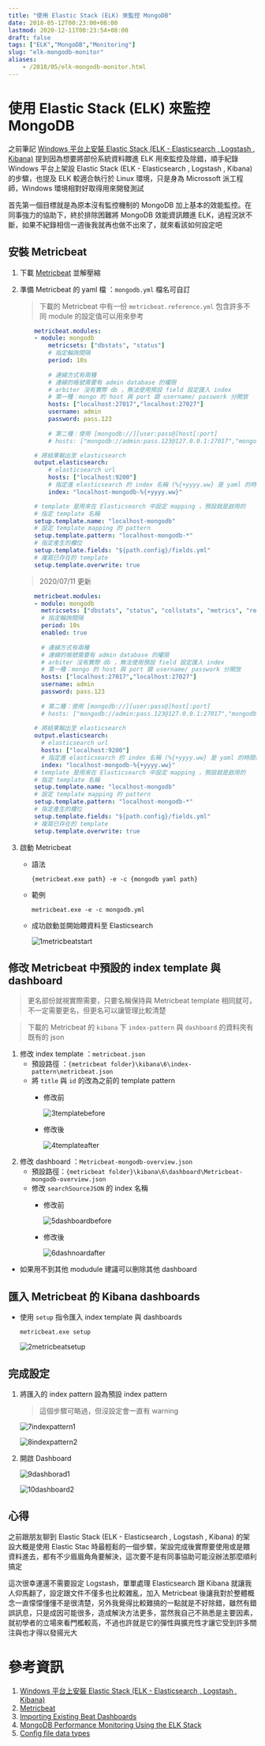 ```yaml
---
title: "使用 Elastic Stack (ELK) 來監控 MongoDB"
date: 2018-05-12T00:23:00+08:00
lastmod: 2020-12-11T00:23:54+08:00
draft: false
tags: ["ELK","MongoDB","Monitoring"]
slug: "elk-mongodb-monitor"
aliases:
    - /2018/05/elk-mongodb-monitor.html
---
```

# 使用 Elastic Stack (ELK) 來監控 MongoDB
之前筆記 [Windows 平台上安裝 Elastic Stack (ELK - Elasticsearch , Logstash , Kibana)](/2018/05/elastic-stack-elk-windows.html) 提到因為想要將部份系統資料餵進 ELK 用來監控及除錯，順手紀錄 Windows 平台上架設 Elastic Stack (ELK - Elasticsearch , Logstash , Kibana) 的步驟，也提及 ELK 較適合執行於 Linux 環境，只是身為 Microssoft 派工程師，Windows 環境相對好取得用來開發測試

首先第一個目標就是為原本沒有監控機制的 MongoDB  加上基本的效能監控。在同事強力的協助下，終於排除困難將 MongoDB 效能資訊餵進 ELK，過程況狀不斷，如果不紀錄相信一週後我就再也做不出來了，就來看該如何設定吧

## 安裝 Metricbeat

1. 下載 [Metricbeat](https://www.elastic.co/downloads/beats/metricbeat) 並解壓縮
2. 準備 Metricbeat 的 yaml 檔 ：`mongodb.yml` 檔名可自訂

    > 下載的 Metricbeat 中有一份 `metricbeat.reference.yml` 包含許多不同 module 的設定值可以用來參考

    ```yml
        metricbeat.modules:
        - module: mongodb
            metricsets: ["dbstats", "status"]
            # 指定輪詢間隔
            period: 10s
        
            # 連線方式有兩種
            # 連線的帳號需要有 admin database 的權限
            # arbiter 沒有實際 db ，無法使用預設 field 設定匯入 index
            # 第一種：mongo 的 host 與 port 跟 username/ passwork 分開放
            hosts: ["localhost:27017","localhost:27027"]
            username: admin
            password: pass.123
            
            # 第二種：使用 [mongodb://][user:pass@]host[:port]
            # hosts: ["mongodb://admin:pass.123@127.0.0.1:27017","mongodb://admin:pass.    123@127.0.0.1:27027"]
    
        # 將結果輸出至 elasticsearch
        output.elasticsearch:
            # elasticsearch url
            hosts: ["localhost:9200"]
            # 指定進 elasticsearch 的 index 名稱 (%{+yyyy.ww} 是 yaml 的時間格式)
            index: "localhost-mongodb-%{+yyyy.ww}"
    
        # template 是用來在 Elasticsearch 中設定 mapping ，預設就是啟用的
        # 指定 template 名稱
        setup.template.name: "localhost-mongodb"
        # 設定 template mapping 的 pattern 
        setup.template.pattern: "localhost-mongodb-*"
        # 指定產生的欄位
        setup.template.fields: "${path.config}/fields.yml"
        # 複寫已存在的 template
        setup.template.overwrite: true
    ```

    > 2020/07/11 更新

    ```yml
        metricbeat.modules:
        - module: mongodb
          metricsets: ["dbstats", "status", "collstats", "metrics", "replstatus"]
          # 指定輪詢間隔
          period: 10s
          enabled: true
        
          # 連線方式有兩種
          # 連線的帳號需要有 admin database 的權限
          # arbiter 沒有實際 db ，無法使用預設 field 設定匯入 index
          # 第一種：mongo 的 host 與 port 跟 username/ passwork 分開放
          hosts: ["localhost:27017","localhost:27027"]
          username: admin
          password: pass.123
          
          # 第二種：使用 [mongodb://][user:pass@]host[:port]
          # hosts: ["mongodb://admin:pass.123@127.0.0.1:27017","mongodb://admin:pass.123@127.0.0.1:27027"]
        
        # 將結果輸出至 elasticsearch
        output.elasticsearch:
          # elasticsearch url
          hosts: ["localhost:9200"]
          # 指定進 elasticsearch 的 index 名稱 (%{+yyyy.ww} 是 yaml 的時間格式)
          index: "localhost-mongodb-%{+yyyy.ww}"
        # template 是用來在 Elasticsearch 中設定 mapping ，預設就是啟用的
        # 指定 template 名稱
        setup.template.name: "localhost-mongodb"
        # 設定 template mapping 的 pattern 
        setup.template.pattern: "localhost-mongodb-*"
        # 指定產生的欄位
        setup.template.fields: "${path.config}/fields.yml"
        # 複寫已存在的 template
        setup.template.overwrite: true
    ```

3. 啟動 Metricbeat
    - 語法 
        
        ```
        {metricbeat.exe path} -e -c {mongodb yaml path}
        ``` 
    - 範例
        
        ```
        metricbeat.exe -e -c mongodb.yml
        ``` 
    - 成功啟動並開始餵資料至 Elasticsearch
        
        ![1metricbeatstart](https://user-images.githubusercontent.com/3851540/39933636-229e2776-5576-11e8-82f0-9f254ff233a1.png) 

## 修改 Metricbeat 中預設的 index template 與 dashboard

> 更名部份就視實際需要，只要名稱保持與 Metricbeat template 相同就可，不一定需要更名，但更名可以讓管理比較清楚

> 下載的 Metricbeat 的 `kibana` 下 `index-pattern` 與 `dashboard` 的資料夾有既有的 json

1. 修改 index template ：`metricbeat.json`
    - 預設路徑 ：`{metricbeat folder}\kibana\6\index-pattern\metricbeat.json`
    - 將 `title` 與 `id` 的改為之前的 template pattern
        - 修改前
            
            ![3templatebefore](https://user-images.githubusercontent.com/3851540/39933638-22f060a4-5576-11e8-9c26-7c4f169c831f.png)
        - 修改後 
            
            ![4templateafter](https://user-images.githubusercontent.com/3851540/39933639-2317e1d8-5576-11e8-8628-217b09ceb74a.png) 
2. 修改 dashboard ：`Metricbeat-mongodb-overview.json`
    - 預設路徑：`{metricbeat folder}\kibana\6\dashboard\Metricbeat-mongodb-overview.json`
    - 修改 `searchSourceJSON` 的 index 名稱
        - 修改前
            
            ![5dashboardbefore](https://user-images.githubusercontent.com/3851540/39933640-233f98fe-5576-11e8-8d1b-f4cd520d2ec4.png)
        - 修改後
            
            ![6dashnoardafter](https://user-images.githubusercontent.com/3851540/39933641-236c7e46-5576-11e8-9b44-ae3679a149b2.png)
* 如果用不到其他 modudule 建議可以刪除其他 dashboard


## 匯入 Metricbeat 的 Kibana dashboards
* 使用 `setup` 指令匯入 index template 與 dashboards
    
    ```
    metricbeat.exe setup
    ```
    
    ![2metricbeatsetup](https://user-images.githubusercontent.com/3851540/39933637-22c81a36-5576-11e8-93cb-9922f1ac5048.png)

## 完成設定
1. 將匯入的 index pattern 設為預設 index pattern
    
    >這個步驟可略過，但沒設定會一直有 warning

    ![7indexpattern1](https://user-images.githubusercontent.com/3851540/39933642-2393a534-5576-11e8-8e58-04067be679fa.png)

    ![8indexpattern2](https://user-images.githubusercontent.com/3851540/39933644-23bdb2fc-5576-11e8-9c41-f15317d53cf9.png) 
2. 開啟 Dashboard
    
    ![9dashborad1](https://user-images.githubusercontent.com/3851540/39933645-23e889d2-5576-11e8-8221-5b89994881cf.png)

    ![10dashboard2](https://user-images.githubusercontent.com/3851540/39933646-2413bae4-5576-11e8-9967-9967ff9a5bd6.png)

## 心得
之前跟朋友聊到 Elastic Stack (ELK - Elasticsearch , Logstash , Kibana) 的架設大概是使用 Elastic Stac 時最輕鬆的一個步驟，架設完成後實際要使用或是餵資料進去，都有不少眉眉角角要解決，這次要不是有同事協助可能沒辦法那麼順利搞定

這次很幸運還不需要設定 Logstash，單單處理 Elasticsearch 跟 Kibana 就讓我人仰馬翻了，設定跟文件不僅多也比較雜亂，加入 Metricbeat 後讓我對於整體概念一直懞懞懂懂不是很清楚，另外我覺得比較難搞的一點就是不好除錯，雖然有錯誤訊息，只是成因可能很多，造成解決方法更多，當然我自己不熟悉是主要因素，就初學者的立場來看門檻較高，不過也許就是它的彈性與擴充性才讓它受到許多關注與也才得以發揚光大

# 參考資訊
1. [Windows 平台上安裝 Elastic Stack (ELK - Elasticsearch , Logstash , Kibana)](/2018/05/elastic-stack-elk-windows.html)
2. [Metricbeat](https://www.elastic.co/downloads/beats/metricbeat)
3. [Importing Existing Beat Dashboards](https://www.elastic.co/guide/en/beats/devguide/current/import-dashboards.htm)
4. [MongoDB Performance Monitoring Using the ELK Stack](https://dzone.com/articles/mongodb-performance-monitoring-using-the-elk-stack)
5. [Config file data types](https://www.elastic.co/guide/en/beats/libbeat/current/config-file-format-type.html)